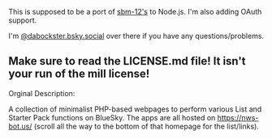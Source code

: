 This is supposed to be a port of [sbm-12's](https://github.com/sbm12/bsky-Pack2List) to Node.js. I'm also adding OAuth support.

I'm [@dabockster.bsky.social](https://bsky.app/profile/dabockster.bsky.social) over there if you have any questions/problems.

Make sure to read the LICENSE.md file! It isn't your run of the mill license!
---
Orginal Description:

A collection of minimalist PHP-based webpages to perform various List and Starter Pack functions on BlueSky. The apps are all hosted on https://nws-bot.us/ (scroll all the way to the bottom of that homepage for the list/links).